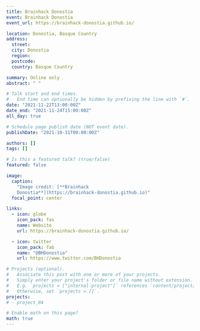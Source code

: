 ```yaml
---
title: Brainhack Donostia
event: Brainhack Donostia
event_url: https://brainhack-donostia.github.io/

location: Donostia, Basque Country
address:
  street:
  city: Donostia
  region:
  postcode:
  country: Basque Country

summary: Online only
abstract: " "

# Talk start and end times.
#   End time can optionally be hidden by prefixing the line with `#`.
date: "2021-11-22T13:00:00Z"
date_end: "2021-11-24T15:00:00Z"
all_day: true

# Schedule page publish date (NOT event date).
publishDate: "2021-10-31T00:00:00Z"

authors: []
tags: []

# Is this a featured talk? (true/false)
featured: false

image:
  caption:
    "Image credit: [**Brainhack
    Donostia**](https://brainhack-donostia.github.io)"
  focal_point: center

links:
  - icon: globe
    icon_pack: fas
    name: Website
    url: https://brainhack-donostia.github.io/

  - icon: twitter
    icon_pack: fab
    name: "@BHDonostia"
    url: https://www.twitter.com/BHDonostia

# Projects (optional).
#   Associate this post with one or more of your projects.
#   Simply enter your project's folder or file name without extension.
#   E.g. `projects = ["internal-project"]` references `content/project/deep-learning/index.md`.
#   Otherwise, set `projects = []`.
projects:
# - project_84

# Enable math on this page?
math: true
---
```

